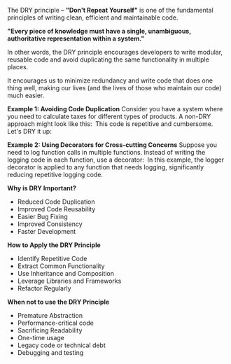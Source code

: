 The DRY principle – **"Don't Repeat Yourself"** is one of the fundamental principles of writing clean, efficient and maintainable code.

**"Every piece of knowledge must have a single, unambiguous, authoritative representation within a system."**

In other words, the DRY principle encourages developers to write modular, reusable code and avoid duplicating the same functionality in multiple places.

It encourages us to minimize redundancy and write code that does one thing well, making our lives (and the lives of those who maintain our code) much easier.

**Example 1: Avoiding Code Duplication**
Consider you have a system where you need to calculate taxes for different types of products. A non-DRY approach might look like this:
<img src="https://substackcdn.com/image/fetch/w_1456,c_limit,f_webp,q_auto:good,fl_progressive:steep/https%3A%2F%2Fsubstack-post-media.s3.amazonaws.com%2Fpublic%2Fimages%2F442ba7c0-c24c-4dc4-8f9a-55f6a72f779d_1412x524.png" alt="">
This code is repetitive and cumbersome. Let's DRY it up:
<img src="https://substackcdn.com/image/fetch/f_auto,q_auto:good,fl_progressive:steep/https%3A%2F%2Fsubstack-post-media.s3.amazonaws.com%2Fpublic%2Fimages%2F5f1469e7-7cba-4511-83d1-65ec7b02166a_1476x370.png" alt="">

**Example 2: Using Decorators for Cross-cutting Concerns**
Suppose you need to log function calls in multiple functions. Instead of writing the logging code in each function, use a decorator:
<img src="https://substackcdn.com/image/fetch/w_1456,c_limit,f_webp,q_auto:good,fl_progressive:steep/https%3A%2F%2Fsubstack-post-media.s3.amazonaws.com%2Fpublic%2Fimages%2F8951aa2e-764c-4d60-9071-c77bac18f3be_1374x762.png" alt="">
In this example, the logger decorator is applied to any function that needs logging, significantly reducing repetitive logging code.

**Why is DRY Important?**
<ul>
<li>Reduced Code Duplication</li>
<li>Improved Code Reusability</li>
<li>Easier Bug Fixing</li>
<li>Improved Consistency</li>
<li>Faster Development</li>
</ul>

**How to Apply the DRY Principle**
<ul>
<li>Identify Repetitive Code</li>
<li>Extract Common Functionality</li>
<li>Use Inheritance and Composition</li>
<li>Leverage Libraries and Frameworks</li>
<li>Refactor Regularly</li>
</ul>

**When not to use the DRY Principle**
<ul>
<li>Premature Abstraction</li>
<li>Performance-critical code</li>
<li>Sacrificing Readability</li>
<li>One-time usage</li>
<li>Legacy code or technical debt</li>
<li>Debugging and testing</li>
</ul>